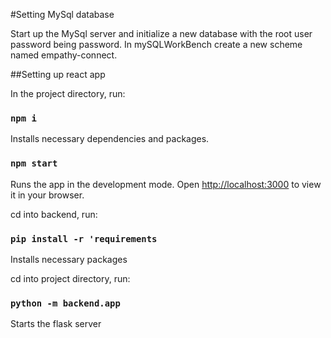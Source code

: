 #Setting MySql database

Start up the MySql server and initialize a new database with the root user password being password.
In mySQLWorkBench create a new scheme named empathy-connect.

##Setting up react app

In the project directory, run:

### `npm i`

Installs necessary dependencies and packages.

### `npm start`

Runs the app in the development mode.
Open [http://localhost:3000](http://localhost:3000) to view it in your browser.

cd into backend, run:

### `pip install -r 'requirements`

Installs necessary packages

cd into project directory, run:

### `python -m backend.app`

Starts the flask server

